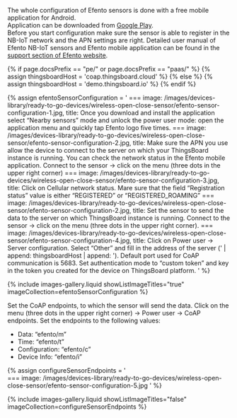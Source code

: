 
The whole configuration of Efento sensors is done with a free mobile application for Android.  
Application can be downloaded from [Google Play](https://play.google.com/store/apps/details?id=pl.efento.cloud&hl=en).  
Before you start configuration make sure the sensor is able to register in the NB-IoT network and the APN settings are right. 
Detailed user manual of Efento NB-IoT sensors and Efento mobile application can be found in the [support section of Efento website](https://getefento.com/support/).  

{% if page.docsPrefix == "pe/" or page.docsPrefix == "paas/" %}
{% assign thingsboardHost = 'coap.thingsboard.cloud' %}
{% else %}
{% assign thingsboardHost = 'demo.thingsboard.io' %}
{% endif %}

{% assign efentoSensorConfiguration = '
    ===
        image: /images/devices-library/ready-to-go-devices/wireless-open-close-sensor/efento-sensor-configuration-1.jpg,
        title: Once you download and install the application select “Nearby sensors” mode and unlock the power user mode: open the application menu and quickly tap Efento logo five times.
    ===
        image: /images/devices-library/ready-to-go-devices/wireless-open-close-sensor/efento-sensor-configuration-2.jpg,
        title: Make sure the APN you use allow the device to connect to the server on which your ThingsBoard instance is running. You can check the network status in the Efento mobile application. Connect to the sensor -> click on the menu (three dots in the upper right corner)
    ===
        image: /images/devices-library/ready-to-go-devices/wireless-open-close-sensor/efento-sensor-configuration-3.jpg,
        title: Click on Cellular network status. Mare sure that the field “Registration status” value is either “REGISTERED” or “REGISTERED_ROAMING”
    ===
        image: /images/devices-library/ready-to-go-devices/wireless-open-close-sensor/efento-sensor-configuration-2.jpg,
        title: Set the sensor to send the data to the server on which ThingsBoard instance is running. Connect to the sensor -> click on the menu (three dots in the upper right corner).
    ===
        image: /images/devices-library/ready-to-go-devices/wireless-open-close-sensor/efento-sensor-configuration-4.jpg,
        title: Click on Power user -> Server configuration. Select “Other” and fill in the address of the server (' | append: thingsboardHost | append: '). Default port used for CoAP communication is 5683. Set authentication mode to “custom token” and key in the token you created for the device on ThingsBoard platform.
'
%}

{% include images-gallery.liquid showListImageTitles="true" imageCollection=efentoSensorConfiguration %}

Set the CoAP endpoints, to which the sensor will send the data. Click on the menu (three dots in the upper right corner) -> Power user -> CoAP endpoints. Set the endpoints to the following values:

- Data: “efento/m”
- Time: “efento/t”
- Configuration: “efento/c”
- Device Info: “efento/i”

{% assign configureSensorEndpoints = '        
    ===
        image: /images/devices-library/ready-to-go-devices/wireless-open-close-sensor/efento-sensor-configuration-5.jpg
'
%}

{% include images-gallery.liquid showListImageTitles="false" imageCollection=configureSensorEndpoints %}

